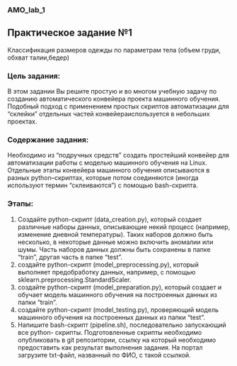 ### AMO_lab_1
## Практическое задание №1
Классификация размеров одежды по параметрам тела (объем груди, обхват талии,бедер)
### Цель задания:
В этом задании Вы решите простую и во многом учебную задачу по созданию
автоматического конвейера проекта машинного обучения. Подобный подход с применением
простых скриптов автоматизации для “склейки” отдельных частей конвейераиспользуется в
небольших проектах.  
### Содержание задания:
Необходимо из “подручных средств” создать простейший конвейер для автоматизации
работы с моделью машинного обучения на Linux. Отдельные этапы конвейера машинного
обучения описываются в разных python–скриптах, которые потом соединяются (иногда
используют термин “склеиваются”) с помощью bash-скрипта.  
### Этапы:
1. Создайте python-скрипт (data_creation.py), который создает различные наборы
данных, описывающие некий процесс (например, изменение дневной температуры). Таких наборов должно быть несколько, в некоторые данные можно включить
аномалии или шумы. Часть наборов данных должны быть сохранены в папке “train”, другая часть в папке “test”.  
2. создайте python-скрипт (model_preprocessing.py), который выполняет предобработку
данных, например, с помощью sklearn.preprocessing.StandardScaler.  
3. создайте python-скрипт (model_preparation.py), который создает и обучает модель
машинного обучения на построенных данных из папки “train”.  
4. создайте python-скрипт (model_testing.py), проверяющий модель машинного
обучения на построенных данных из папки “test”.  
5. Напишите bash-скрипт (pipeline.sh), последовательно запускающий все python- скрипты. Подготовленные скрипты необходимо опубликовать в git репозитории, ссылку на который
необходимо предоставить как результат выполнения задания. На портал загрузите txt-файл, названный по ФИО, с такой ссылкой.
